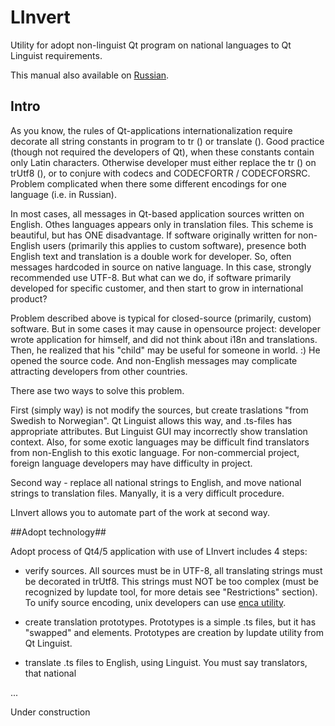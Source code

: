 # LInvert #

Utility for adopt non-linguist Qt program on national languages to Qt Linguist requirements.

This manual also available on [Russian](./README.rus.md).

## Intro ##

As you know, the rules of Qt-applications internationalization require decorate all string constants in program to tr () or translate (). Good practice (though not required the developers of Qt), when these constants contain only Latin characters. Otherwise developer must either replace the tr () on trUtf8 (), or to conjure with codecs and CODECFORTR / CODECFORSRC. Problem complicated when there some different encodings for one language (i.e. in Russian).

In most cases, all messages in Qt-based application sources written on English. Othes languages appears only in translation files. This scheme is beautiful, but has ONE disadvantage. If software originally written for non-English users (primarily this applies to custom software), presence both English text and translation is a double work for developer. So, often messages hardcoded in source on native language. In this case, strongly recommended use UTF-8. But what can we do, if software primarily developed for specific customer, and then start to grow
in international product?

Problem described above is typical for closed-source (primarily, custom) software. But in some cases it may cause in opensource project: developer wrote application for himself, and did not think about i18n and translations. Then, he realized that his "child" may be useful for someone in world. :) He opened the source code. And non-English messages may complicate attracting developers from other countries.

There ase two ways to solve this problem.

First (simply way) is not modify the sources, but create traslations "from Swedish to Norwegian". Qt Linguist allows this way, and .ts-files has appropriate attributes. But Linguist GUI may incorrectly show translation context. Also, for some exotic languages may be difficult find translators from non-English to this exotic language. For non-commercial project, foreign language developers may have difficulty in project.

Second way - replace all national strings to English, and move national strings to translation files. Manyally, it is a very difficult procedure.

LInvert allows you to automate part of the work at second way.

##Adopt technology##

Adopt process of Qt4/5 application with use of LInvert includes 4 steps:

 * verify sources. All sources must be in UTF-8, all translating strings must be decorated in trUtf8. This strings must NOT be too complex (must be recognized by lupdate tool, for more detais see "Restrictions" section). To unify source encoding, unix developers can use [enca utility](http://packages.ubuntu.com/ca/source/precise/enca).
 
 * create translation prototypes. Prototypes is a simple .ts files, but it has "swapped" <source> and <translation> elements. Prototypes are creation by lupdate utility from Qt Linguist.
 
 * translate .ts files to English, using Linguist. You must say translators, that national 
 
 ...

Under construction
